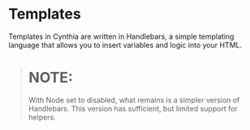 # Templates

Templates in Cynthia are written in Handlebars, a simple templating language that allows you to insert variables and logic into your HTML.

> # NOTE:
> With Node set to disabled, what remains is a simpler version of Handlebars.
> This version has sufficient, but limited support for helpers.
